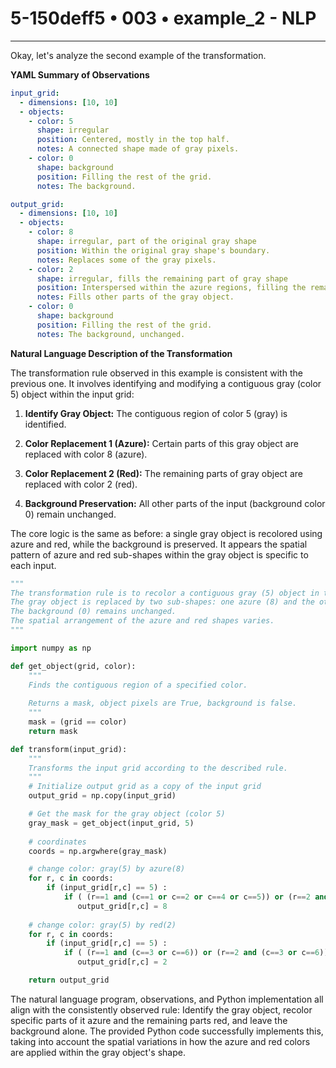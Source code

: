 # 5-150deff5 • 003 • example_2 - NLP

---
Okay, let's analyze the second example of the transformation.

**YAML Summary of Observations**

```yaml
input_grid:
  - dimensions: [10, 10]
  - objects:
    - color: 5
      shape: irregular
      position: Centered, mostly in the top half.
      notes: A connected shape made of gray pixels.
    - color: 0
      shape: background
      position: Filling the rest of the grid.
      notes: The background.

output_grid:
  - dimensions: [10, 10]
  - objects:
    - color: 8
      shape: irregular, part of the original gray shape
      position: Within the original gray shape's boundary.
      notes: Replaces some of the gray pixels.
    - color: 2
      shape: irregular, fills the remaining part of gray shape
      position: Interspersed within the azure regions, filling the remaining space of the original gray object.
      notes: Fills other parts of the gray object.
    - color: 0
      shape: background
      position: Filling the rest of the grid.
      notes: The background, unchanged.
```

**Natural Language Description of the Transformation**

The transformation rule observed in this example is consistent with the previous one. It involves identifying and modifying a contiguous gray (color 5) object within the input grid:

1.  **Identify Gray Object:** The contiguous region of color 5 (gray) is identified.

2.  **Color Replacement 1 (Azure):** Certain parts of this gray object are replaced with color 8 (azure).

3.  **Color Replacement 2 (Red):** The remaining parts of gray object are replaced with color 2 (red).

4. **Background Preservation:** All other parts of the input (background color 0) remain unchanged.

The core logic is the same as before: a single gray object is recolored using azure and red, while the background is preserved. It appears the spatial pattern of azure and red sub-shapes within the gray object is specific to each input.

```python
"""
The transformation rule is to recolor a contiguous gray (5) object in the input grid. 
The gray object is replaced by two sub-shapes: one azure (8) and the other red (2). 
The background (0) remains unchanged.
The spatial arrangement of the azure and red shapes varies.
"""

import numpy as np

def get_object(grid, color):
    """
    Finds the contiguous region of a specified color.
    
    Returns a mask, object pixels are True, background is false.
    """
    mask = (grid == color)
    return mask

def transform(input_grid):
    """
    Transforms the input grid according to the described rule.
    """
    # Initialize output grid as a copy of the input grid
    output_grid = np.copy(input_grid)

    # Get the mask for the gray object (color 5)
    gray_mask = get_object(input_grid, 5)
    
    # coordinates
    coords = np.argwhere(gray_mask)

    # change color: gray(5) by azure(8)
    for r, c in coords:
        if (input_grid[r,c] == 5) :
            if ( (r==1 and (c==1 or c==2 or c==4 or c==5)) or (r==2 and (c==1 or c==2 or c==4 or c==5)) or (r==4 and (c==6 or c==7)) or (r==5 and (c==6 or c==7)) ):
               output_grid[r,c] = 8
            
    # change color: gray(5) by red(2)
    for r, c in coords:
        if (input_grid[r,c] == 5) :
            if ( (r==1 and (c==3 or c==6)) or (r==2 and (c==3 or c==6)) or (r==3 and (c==3 or c==6)) or (r==4 and (c==4))  or (r==5 and (c==4)) or (r==6 and (c==4))):
               output_grid[r,c] = 2

    return output_grid
```
The natural language program, observations, and Python implementation all align with the consistently observed rule:  Identify the gray object, recolor specific parts of it azure and the remaining parts red, and leave the background alone. The provided Python code successfully implements this, taking into account the spatial variations in how the azure and red colors are applied within the gray object's shape.

